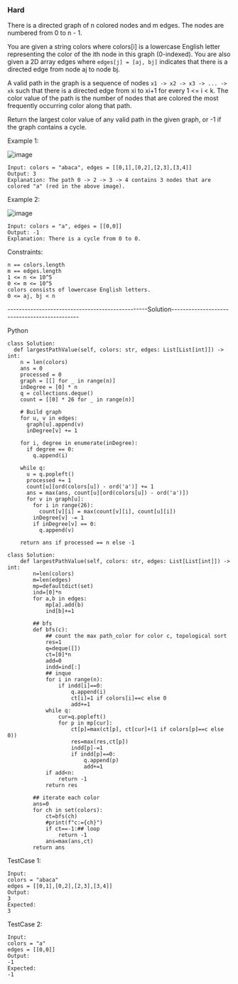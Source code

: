 ### Hard

There is a directed graph of n colored nodes and m edges. The nodes are numbered from 0 to n - 1.

You are given a string colors where colors[i] is a lowercase English letter representing the color of the ith node in this graph (0-indexed). 
You are also given a 2D array edges where ```edges[j] = [aj, bj]``` indicates that there is a directed edge from node aj to node bj.

A valid path in the graph is a sequence of nodes ```x1 -> x2 -> x3 -> ... -> xk``` such that there is a directed edge from xi to xi+1 for every 1 <= i < k. 
The color value of the path is the number of nodes that are colored the most frequently occurring color along that path.

Return the largest color value of any valid path in the given graph, or -1 if the graph contains a cycle.

 

Example 1:

![image](https://user-images.githubusercontent.com/22728867/230756420-34c1a549-08e2-4e33-869e-e446f9a0a19c.png)

```
Input: colors = "abaca", edges = [[0,1],[0,2],[2,3],[3,4]]
Output: 3
Explanation: The path 0 -> 2 -> 3 -> 4 contains 3 nodes that are colored "a" (red in the above image).
```

Example 2:

![image](https://user-images.githubusercontent.com/22728867/230756427-146d385f-ade2-47fa-a70c-d0d8a3fafcb6.png)

```
Input: colors = "a", edges = [[0,0]]
Output: -1
Explanation: There is a cycle from 0 to 0.
``` 

Constraints:
```
n == colors.length
m == edges.length
1 <= n <= 10^5
0 <= m <= 10^5
colors consists of lowercase English letters.
0 <= aj, bj < n
```

-------------------------------------------------Solution---------------------------------------------

Python

```
class Solution:
  def largestPathValue(self, colors: str, edges: List[List[int]]) -> int:
    n = len(colors)
    ans = 0
    processed = 0
    graph = [[] for _ in range(n)]
    inDegree = [0] * n
    q = collections.deque()
    count = [[0] * 26 for _ in range(n)]

    # Build graph
    for u, v in edges:
      graph[u].append(v)
      inDegree[v] += 1

    for i, degree in enumerate(inDegree):
      if degree == 0:
        q.append(i)

    while q:
      u = q.popleft()
      processed += 1
      count[u][ord(colors[u]) - ord('a')] += 1
      ans = max(ans, count[u][ord(colors[u]) - ord('a')])
      for v in graph[u]:
        for i in range(26):
          count[v][i] = max(count[v][i], count[u][i])
        inDegree[v] -= 1
        if inDegree[v] == 0:
          q.append(v)

    return ans if processed == n else -1
```

```
class Solution:
    def largestPathValue(self, colors: str, edges: List[List[int]]) -> int:
        n=len(colors)
        m=len(edges)
        mp=defaultdict(set)
        ind=[0]*n
        for a,b in edges:
            mp[a].add(b)
            ind[b]+=1
        
        ## bfs
        def bfs(c):
            ## count the max path_color for color c, topological sort
            res=1
            q=deque([])
            ct=[0]*n
            add=0
            indd=ind[:]
            ## inque
            for i in range(n):
                if indd[i]==0:
                    q.append(i)
                    ct[i]=1 if colors[i]==c else 0
                    add+=1
            while q:
                cur=q.popleft()
                for p in mp[cur]:
                    ct[p]=max(ct[p], ct[cur]+(1 if colors[p]==c else 0))
                    res=max(res,ct[p])
                    indd[p]-=1
                    if indd[p]==0:
                        q.append(p)
                        add+=1
            if add<n:
                return -1            
            return res
        
        ## iterate each color
        ans=0
        for ch in set(colors):
            ct=bfs(ch)
            #print(f"c:={ch}")
            if ct==-1:## loop
                return -1
            ans=max(ans,ct)      
        return ans
```

TestCase 1:
```
Input:
colors = "abaca"
edges = [[0,1],[0,2],[2,3],[3,4]]
Output:
3
Expected:
3
```

TestCase 2:
```
Input:
colors = "a"
edges = [[0,0]]
Output:
-1
Expected:
-1
```
